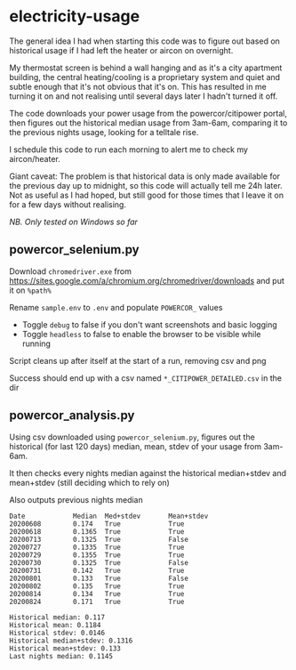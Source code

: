 # electricity-usage

The general idea I had when starting this code was to figure out based on historical usage if I had left the heater or aircon on overnight.

My thermostat screen is behind a wall hanging and as it's a city apartment building, the central heating/cooling is a proprietary system and quiet and subtle enough that it's not obvious that it's on. This has resulted in me turning it on and not realising until several days later I hadn't turned it off.

The code downloads your power usage from the powercor/citipower portal, then figures out the historical median usage from 3am-6am, comparing it to the previous nights usage, looking for a telltale rise.

I schedule this code to run each morning to alert me to check my aircon/heater.

Giant caveat: The problem is that historical data is only made available for the previous day up to midnight, so this code will actually tell me 24h later. Not as useful as I had hoped, but still good for those times that I leave it on for a few days without realising.

_NB. Only tested on Windows so far_

## powercor_selenium.py

Download `chromedriver.exe` from https://sites.google.com/a/chromium.org/chromedriver/downloads and put it on `%path%`

Rename `sample.env` to `.env` and populate `POWERCOR_` values

- Toggle `debug` to false if you don't want screenshots and basic logging
- Toggle `headless` to false to enable the browser to be visible while running

Script cleans up after itself at the start of a run, removing csv and png

Success should end up with a csv named `*_CITIPOWER_DETAILED.csv` in the dir

## powercor_analysis.py

Using csv downloaded using `powercor_selenium.py`, figures out the historical (for last 120 days) median, mean, stdev of your usage from 3am-6am.

It then checks every nights median against the historical median+stdev and mean+stdev (still deciding which to rely on)

Also outputs previous nights median

```
Date            Median  Med+stdev       Mean+stdev
20200608        0.174   True            True
20200618        0.1365  True            True
20200713        0.1325  True            False
20200727        0.1335  True            True
20200729        0.1355  True            True
20200730        0.1325  True            False
20200731        0.142   True            True
20200801        0.133   True            False
20200802        0.135   True            True
20200814        0.134   True            True
20200824        0.171   True            True

Historical median: 0.117
Historical mean: 0.1184
Historical stdev: 0.0146
Historical median+stdev: 0.1316
Historical mean+stdev: 0.133
Last nights median: 0.1145
```
